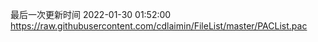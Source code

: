 最后一次更新时间 2022-01-30 01:52:00
https://raw.githubusercontent.com/cdlaimin/FileList/master/PACList.pac

